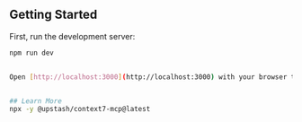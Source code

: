 ## Getting Started

First, run the development server:

```bash
npm run dev


Open [http://localhost:3000](http://localhost:3000) with your browser to see the result.


## Learn More
npx -y @upstash/context7-mcp@latest

```
